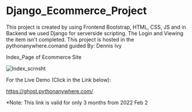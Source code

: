 # Django_Ecommerce_Project
This project is created by using Frontend Bootstrap, HTML, CSS, JS and in Backend we used Django for serverside scripting. The Login and Viewing the item isn't completed. This project is hosted in the pythonanywhere.comand guided By: Dennis Ivy<br>

Index_Page of Ecommerce Site

![Index_scrnsht](https://user-images.githubusercontent.com/51220236/152127102-0c3bfe82-d2a5-473c-8721-f12d80cd701c.png)

For the Live Demo (Click in the Link below):<br>

https://ghost.pythonanywhere.com/

*Note: This link is valid for only 3 months from 2022 Feb 2
